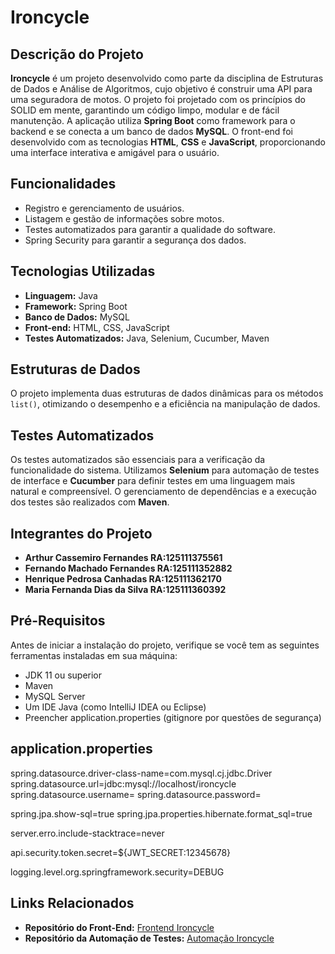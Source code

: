 # Ironcycle

## Descrição do Projeto

**Ironcycle** é um projeto desenvolvido como parte da disciplina de Estruturas de Dados e Análise de Algoritmos, cujo objetivo é construir uma API para uma seguradora de motos. O projeto foi projetado com os princípios do SOLID em mente, garantindo um código limpo, modular e de fácil manutenção. A aplicação utiliza **Spring Boot** como framework para o backend e se conecta a um banco de dados **MySQL**. O front-end foi desenvolvido com as tecnologias **HTML**, **CSS** e **JavaScript**, proporcionando uma interface interativa e amigável para o usuário.

## Funcionalidades

- Registro e gerenciamento de usuários.
- Listagem e gestão de informações sobre motos.
- Testes automatizados para garantir a qualidade do software.
- Spring Security para garantir a segurança dos dados.

## Tecnologias Utilizadas

- **Linguagem:** Java
- **Framework:** Spring Boot
- **Banco de Dados:** MySQL
- **Front-end:** HTML, CSS, JavaScript
- **Testes Automatizados:** Java, Selenium, Cucumber, Maven

## Estruturas de Dados

O projeto implementa duas estruturas de dados dinâmicas para os métodos `list()`, otimizando o desempenho e a eficiência na manipulação de dados.

## Testes Automatizados

Os testes automatizados são essenciais para a verificação da funcionalidade do sistema. Utilizamos **Selenium** para automação de testes de interface e **Cucumber** para definir testes em uma linguagem mais natural e compreensível. O gerenciamento de dependências e a execução dos testes são realizados com **Maven**.

## Integrantes do Projeto

- **Arthur Cassemiro Fernandes RA:125111375561**
- **Fernando Machado Fernandes RA:125111352882**
- **Henrique Pedrosa Canhadas RA:125111362170**
- **Maria Fernanda Dias da Silva RA:125111360392**

## Pré-Requisitos

Antes de iniciar a instalação do projeto, verifique se você tem as seguintes ferramentas instaladas em sua máquina:

- JDK 11 ou superior
- Maven
- MySQL Server
- Um IDE Java (como IntelliJ IDEA ou Eclipse)
- Preencher application.properties (gitignore por questões de segurança)

## application.properties

spring.datasource.driver-class-name=com.mysql.cj.jdbc.Driver
spring.datasource.url=jdbc:mysql://localhost/ironcycle
spring.datasource.username=
spring.datasource.password=

spring.jpa.show-sql=true
spring.jpa.properties.hibernate.format_sql=true

server.erro.include-stacktrace=never

api.security.token.secret=${JWT_SECRET:12345678}

logging.level.org.springframework.security=DEBUG

## Links Relacionados

- **Repositório do Front-End:** [Frontend Ironcycle](https://github.com/FernandoMachado27/frontend-ironcycle-a3)  
- **Repositório da Automação de Testes:** [Automação Ironcycle](https://github.com/FernandoMachado27/automacao-ironcycle-a3)











